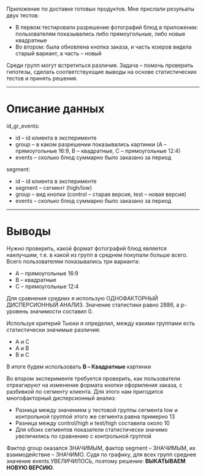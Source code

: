 Приложение по доставке готовых продуктов. Мне прислали резульаты двух тестов:
* В первом тестировали разрешение фотографий блюд в приложении: пользователям показывались либо прямоугольные, либо новые квадратные 
* Во втором: была обновлена кнопка заказа, и часть юзеров видела старый вариант, а часть – новый

Среди групп могут встретиться различия. Задача – помочь проверить гипотезы, сделать соответствующие выводы на основе статистических тестов и принять решения.

---
# Описание данных

id_gr_events:
* id – id клиента в эксперименте
* group – в каком разрешении показывались картинки (A – прямоугольные 16:9, B – квадратные, C – прямоугольные 12:4)
* events – сколько блюд суммарно было заказано за период

segment:

* id – id клиента в эксперименте
* segment – сегмент (high/low)
* group – вид кнопки (control – старая версия, test – новая версия)
* events – сколько блюд суммарно было заказано за период

---

# Выводы

Нужно проверить, какой формат фотографий блюд является наилучшим, т.е. в какой из групп в среднем покупали больше всего. Всего пользователям показывались три варианта:

* A – прямоугольные 16:9
* B – квадратные
* C – прямоугольные 12:4

Для сравнения средних я использую ОДНОФАКТОРНЫЙ ДИСПЕРСИОННЫЙ АНАЛИЗ. Значение статистики равно 2886, а р-уровень значимости составил 0.

Используя критерий Тьюки я определил, между какими группами есть статистически значимые различия:
* A и C
* A и B
* B и C

В итоге будем использовать **B – Квадратные** картинки


Во втором эксперименте требуется проверить, как пользователи отреагируют на изменение формата кнопки оформления заказа, с разбивкой по сегменту клиента.
Для этого нам пригодится многофакторный дисперсионный анализ:

* Разница между значением у тестовой группы сегмента low и контрольной группой этого же сегмента равна примерно 13
* Разница между control/high и test/high составила около 10
* Для обоих сегментов показатели статистически значимо _увеличились_ по сравнению с контрольной группой

Фактор group оказался ЗНАЧИМЫМ, фактор segment – ЗНАЧИМЫМ, их взаимодействие – ЗНАЧИМО. Судя по графику, для всех групп среднее значение events УВЕЛИЧИЛОСЬ, поэтому решение: **ВЫКАТЫВАЕМ НОВУЮ ВЕРСИЮ**.